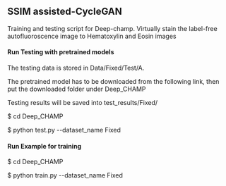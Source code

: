 
## SSIM assisted-CycleGAN
Training and testing script for Deep-champ. 
Virtually stain the label-free autofluoroscence image to Hematoxylin and Eosin images

#### Run Testing with pretrained models
The testing data is stored in Data/Fixed/Test/A.

The pretrained model has to be downloaded from the following link, then put the downloaded folder under Deep_CHAMP

Testing results will be saved into test_results/Fixed/

$ cd Deep_CHAMP

$ python test.py --dataset_name Fixed



#### Run Example for training
$ cd Deep_CHAMP

$ python train.py --dataset_name Fixed
